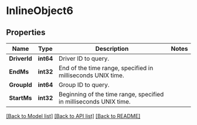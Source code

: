 # InlineObject6

## Properties
Name | Type | Description | Notes
------------ | ------------- | ------------- | -------------
**DriverId** | **int64** | Driver ID to query. | 
**EndMs** | **int32** | End of the time range, specified in milliseconds UNIX time. | 
**GroupId** | **int64** | Group ID to query. | 
**StartMs** | **int32** | Beginning of the time range, specified in milliseconds UNIX time. | 

[[Back to Model list]](../README.md#documentation-for-models) [[Back to API list]](../README.md#documentation-for-api-endpoints) [[Back to README]](../README.md)


